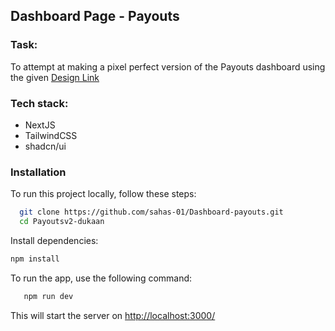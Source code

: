 ## Dashboard Page - Payouts

### Task: 
To attempt at making a pixel perfect version of the Payouts dashboard using the given <a href="https://www.figma.com/file/1QTpfgcJLng3SEHv3V7Nr4/Payouts-V2---2023?type=design&node-id=0-1&mode=design&t=DgbtgpnxSJ3hRlvU-0">Design Link</a>

### Tech stack:
- NextJS
- TailwindCSS
- shadcn/ui


### Installation
To run this project locally, follow these steps:

 ```bash
   git clone https://github.com/sahas-01/Dashboard-payouts.git
   cd Payoutsv2-dukaan
```

Install dependencies:
```bash
npm install
```

To run the app, use the following command:
```bash
   npm run dev
```

This will start the server on <a href="http://localhost:3000/">http://localhost:3000/</a>


